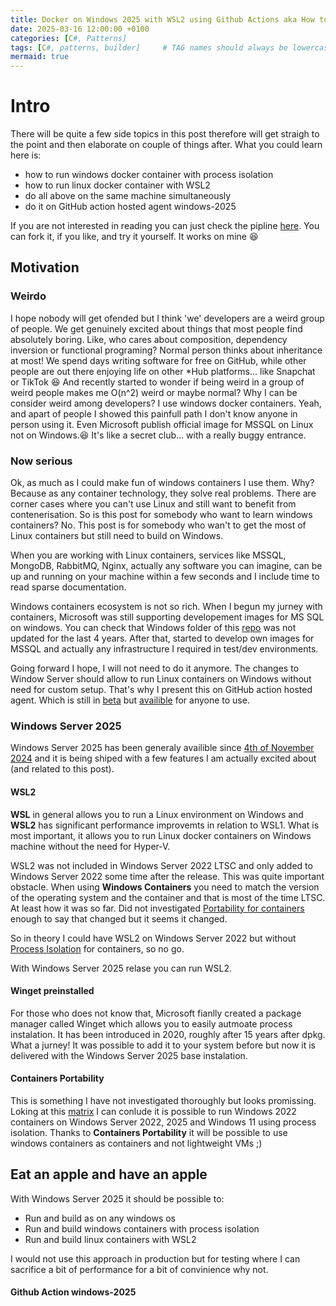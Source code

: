 ```yaml
---
title: Docker on Windows 2025 with WSL2 using Github Actions aka How to eat an apple and have an apple.
date: 2025-03-16 12:00:00 +0100
categories: [C#, Patterns]
tags: [C#, patterns, builder]     # TAG names should always be lowercase
mermaid: true
---
```


# Intro
There will be quite a few side topics in this post therefore will get straigh to the point and then elaborate on couple of things after. What you could learn here is:
* how to run windows docker container with process isolation
* how to run linux docker container with WSL2
* do all above on the same machine simultaneously
* do it on GitHub action hosted agent windows-2025

If you are not interested in reading you can just check the pipline [here](https://github.com/dawidwozny/ms-hosted-windows-2025). You can fork it, if you like, and try it yourself. It works on mine 😆

## Motivation
### Weirdo
I hope nobody will get ofended but I think 'we' developers are a weird group of people. We get genuinely excited about things that most people find absolutely boring. Like, who cares about  composition, dependency inversion or functional programing? Normal person thinks about inheritance at most! We spend days writing software for free on GitHub, while other people are out there enjoying life on other *Hub platforms... like Snapchat or TikTok 😆 And recently started to wonder if being weird in a group of weird people makes me O(n^2) weird or maybe normal? Why I can be consider weird among developers? I use windows docker containers. Yeah, and apart of people I showed this painfull path I don't know anyone in person using it. Even Microsoft publish official image for MSSQL on Linux not on Windows.😆 It's like a secret club… with a really buggy entrance.

### Now serious
Ok, as much as I could make fun of windows containers I use them. Why? Because as any container technology, they solve real problems. There are corner cases where you can't use Linux and still want to benefit from contenerisation. So is this post for somebody who want to learn windows containers? No. This post is for somebody who wan't to get the most of Linux containers but still need to build on Windows.

When you are working with Linux containers, services like MSSQL, MongoDB, RabbitMQ, Nginx, actually any software you can imagine, can be up and running on your machine within a few seconds and I include time to read sparse documentation.

Windows containers ecosystem is not so rich. When I begun my jurney with containers, Microsoft was still supporting developement images for MS SQL on windows. You can check that Windows folder of this [repo](https://github.com/microsoft/mssql-docker) was not updated for the last 4 years. After that, started to develop own images for MSSQL and actually any infrastructure I required in test/dev environments.

Going forward I hope, I will not need to do it anymore. The changes to Window Server should allow to run Linux containers on Windows without need for custom setup. That's why I present this on GitHub action hosted agent. Which is still in [beta](https://github.com/actions/runner-images?tab=readme-ov-file) but [availible](https://github.com/actions/runner-images/issues/11228) for anyone to use.


### Windows Server 2025
Windows Server 2025 has been generaly availible since [4th of November 2024](https://www.microsoft.com/en-us/windows-server/blog/2024/11/04/windows-server-2025-now-generally-available-with-advanced-security-improved-performance-and-cloud-agility/) and it is being shiped with a few features I am actually excited about (and related to this post).

#### WSL2
**WSL** in general allows you to run a Linux environment on Windows and **WSL2** has significant performance improvemts in relation to WSL1. What is most important, it allows you to run Linux docker containers on Windows machine without the need for Hyper-V.

WSL2 was not included in Windows Server 2022 LTSC and only added to Windows Server 2022 some time after the release. This was quite important obstacle. When  using **Windows Containers** you need to match the version of the operating system and the container and that is most of the time LTSC. At least how it was so far. Did not investigated [Portability for containers](https://learn.microsoft.com/en-us/virtualization/windowscontainers/deploy-containers/portability) enough to say that changed but it seems it changed.

So in theory I could have WSL2 on Windows Server 2022 but without [Process Isolation](https://learn.microsoft.com/en-us/virtualization/windowscontainers/manage-containers/hyperv-container) for containers, so no go. 

With Windows Server 2025 relase you can run WSL2. 

#### Winget preinstalled
For those who does not know that, Microsoft fianlly created a package manager called Winget which allows you to easily autmoate process instalation. It has been introduced in 2020, roughly after 15 years after dpkg. What a jurney! It was possible to add it to your system before but now it is delivered with the Windows Server 2025 base instalation. 

#### Containers Portability
This is something I have not investigated thoroughly but looks promissing. Loking at this [matrix](https://learn.microsoft.com/en-us/virtualization/windowscontainers/deploy-containers/version-compatibility?tabs=windows-server-2025%2Cwindows-11) I can conlude it is possible to run Windows 2022 containers on  Windows Server 2022, 2025 and Windows 11 using process isolation. Thanks to **Containers Portability** it will be possible to use windows containers as containers and not lightweight VMs ;)

## Eat an apple and have an apple
With Windows Server 2025 it should be possible to:
- Run and build as on any windows os
- Run and build windows containers with process isolation
- Run and build linux containers with WSL2

I would not use this approach in production but for testing where I can sacrifice a bit of performance for a bit of convinience why not.

#### Github Action windows-2025

